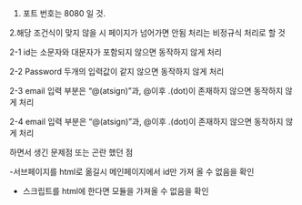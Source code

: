 1. 포트 번호는 8080 일 것.

2.해당 조건식이 맞지 않을 시 페이지가 넘어가면 안됨
처리는 비정규식 처리로 할 것

2-1 id는 소문자와 대문자가 포함되지 않으면 동작하지 않게 처리

2-2 Password 두개의 입력값이 같지 않으면 동작하지 않게 처리

2-3 email 입력 부분은 “@(atsign)”과, @이후 .(dot)이
존재하지 않으면 동작하지 않게 처리

2-4 email 입력 부분은 “@(atsign)”과, @이후 .(dot)이
존재하지 않으면 동작하지 않게 처리

하면서 생긴 문제점 또는 곤란 했던 점

-서브페이지를 html로 옮길시 메인페이지에서 id만 가져 올 수 없음을 확인

- 스크립트를 html에 한다면 모듈을 가져올 수 없음을 확인
